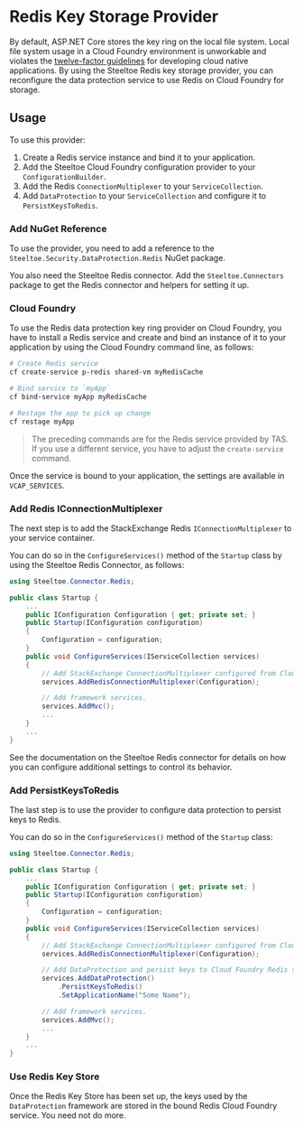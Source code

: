 # Redis Key Storage Provider

By default, ASP.NET Core stores the key ring on the local file system. Local file system usage in a Cloud Foundry environment is unworkable and violates the [twelve-factor guidelines](https://12factor.net/) for developing cloud native applications. By using the Steeltoe Redis key storage provider, you can reconfigure the data protection service to use Redis on Cloud Foundry for storage.

## Usage

To use this provider:

1. Create a Redis service instance and bind it to your application.
1. Add the Steeltoe Cloud Foundry configuration provider to your `ConfigurationBuilder`.
1. Add the Redis `ConnectionMultiplexer` to your `ServiceCollection`.
1. Add `DataProtection` to your `ServiceCollection` and configure it to `PersistKeysToRedis`.

### Add NuGet Reference

To use the provider, you need to add a reference to the `Steeltoe.Security.DataProtection.Redis` NuGet package.

You also need the Steeltoe Redis connector. Add the `Steeltoe.Connectors` package to get the Redis connector and helpers for setting it up.

### Cloud Foundry

To use the Redis data protection key ring provider on Cloud Foundry, you have to install a Redis service and create and bind an instance of it to your application by using the Cloud Foundry command line, as follows:

```bash
# Create Redis service
cf create-service p-redis shared-vm myRedisCache

# Bind service to `myApp`
cf bind-service myApp myRedisCache

# Restage the app to pick up change
cf restage myApp
```

>The preceding commands are for the Redis service provided by TAS. If you use a different service, you have to adjust the `create-service` command.

Once the service is bound to your application, the settings are available in `VCAP_SERVICES`.

### Add Redis IConnectionMultiplexer

The next step is to add the StackExchange Redis `IConnectionMultiplexer` to your service container.

You can do so in the `ConfigureServices()` method of the `Startup` class by using the Steeltoe Redis Connector, as follows:

```csharp
using Steeltoe.Connector.Redis;

public class Startup {
    ...
    public IConfiguration Configuration { get; private set; }
    public Startup(IConfiguration configuration)
    {
        Configuration = configuration;
    }
    public void ConfigureServices(IServiceCollection services)
    {
        // Add StackExchange ConnectionMultiplexer configured from Cloud Foundry
        services.AddRedisConnectionMultiplexer(Configuration);

        // Add framework services.
        services.AddMvc();
        ...
    }
    ...
}
```

See the documentation on the Steeltoe Redis connector for details on how you can configure additional settings to control its behavior.

### Add PersistKeysToRedis

The last step is to use the provider to configure data protection to persist keys to Redis.

You can do so in the `ConfigureServices()` method of the `Startup` class:

```csharp
using Steeltoe.Connector.Redis;

public class Startup {
    ...
    public IConfiguration Configuration { get; private set; }
    public Startup(IConfiguration configuration)
    {
        Configuration = configuration;
    }
    public void ConfigureServices(IServiceCollection services)
    {
        // Add StackExchange ConnectionMultiplexer configured from Cloud Foundry
        services.AddRedisConnectionMultiplexer(Configuration);

        // Add DataProtection and persist keys to Cloud Foundry Redis service
        services.AddDataProtection()
            .PersistKeysToRedis()
            .SetApplicationName("Some Name");

        // Add framework services.
        services.AddMvc();
        ...
    }
    ...
}
```

### Use Redis Key Store

Once the Redis Key Store has been set up, the keys used by the `DataProtection` framework are stored in the bound Redis Cloud Foundry service. You need not do more.
